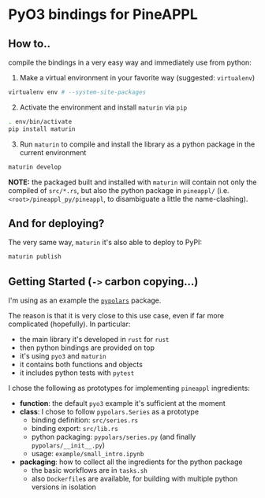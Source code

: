 # PyO3 bindings for PineAPPL

## How to..

compile the bindings in a very easy way and immediately use from python:

1. Make a virtual environment in your favorite way (suggested: `virtualenv`)

```sh
virtualenv env # --system-site-packages
```

2. Activate the environment and install `maturin` via `pip`

```sh
. env/bin/activate
pip install maturin
```

3. Run `maturin` to compile and install the library as a python package in the
   current environment

```sh
maturin develop
```

**NOTE:** the packaged built and installed with `maturin` will contain not
only the compiled of `src/*.rs`, but also the python package in `pineappl/`
(i.e. `<root>/pineappl_py/pineappl`, to disambiguate a little the
name-clashing).

## And for deploying?

The very same way, `maturin` it's also able to deploy to PyPI:

```sh
maturin publish
```

## Getting Started (`->` carbon copying...)

I'm using as an example the [`pypolars`](https://github.com/ritchie46/polars/blob/master/py-polars/) package.

The reason is that it is very close to this use case, even if far more
complicated (hopefully). In particular:

- the main library it's developed in `rust` for `rust`
- then python bindings are provided on top
- it's using `pyo3` and `maturin`
- it contains both functions and objects
- it includes python tests with `pytest`

I chose the following as prototypes for implementing `pineappl` ingredients:

- **function**: the default `pyo3` example it's sufficient at the moment
- **class**: I chose to follow `pypolars.Series` as a prototype
  - binding definition: `src/series.rs`
  - binding export: `src/lib.rs`
  - python packaging: `pypolars/series.py` (and finally `pypolars/__init__.py`)
  - usage: `example/small_intro.ipynb`
- **packaging**: how to collect all the ingredients for the python package
  - the basic workflows are in `tasks.sh`
  - also `Dockerfile`s are available, for building with multiple python versions
    in isolation
